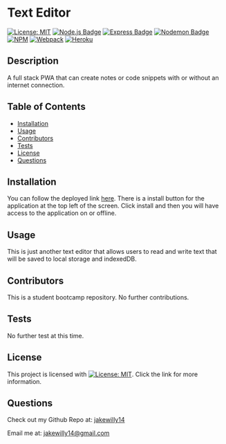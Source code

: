 
  # Text Editor

  <a href="">[![License: MIT](https://img.shields.io/badge/License-MIT-yellow.svg)](https://opensource.org/licenses/MIT)</a>
  <a href="">[![Node.js Badge](https://img.shields.io/badge/Node.js-393?logo=nodedotjs&logoColor=fff&style=flat)](https://nodejs.org/en)</a>
  <a href="">[![Express Badge](https://img.shields.io/badge/Express-000?logo=express&logoColor=fff&style=flat)](https://expressjs.com/)</a>
  <a href="">[![Nodemon Badge](https://img.shields.io/badge/Nodemon-76D04B?logo=nodemon&logoColor=fff&style=flat)](https://nodemon.io/)</a>
  <a href="">![NPM](https://img.shields.io/badge/NPM-%23CB3837.svg?style=for-the-badge&logo=npm&logoColor=white)</a>
  <a href="">![Webpack](https://img.shields.io/badge/webpack-%238DD6F9.svg?style=for-the-badge&logo=webpack&logoColor=black)</a>
  <a href="">![Heroku](https://img.shields.io/badge/heroku-%23430098.svg?style=for-the-badge&logo=heroku&logoColor=white)</a>
  
  ## Description
  A full stack PWA that can create notes or code snippets with or without an internet connection.
  
  ## Table of Contents
  * [Installation](#installation)
  * [Usage](#usage)
  * [Contributors](#contributors)
  * [Tests](#tests)
  * [License](#license)
  * [Questions](#questions)
    
  ## Installation
  You can follow the deployed link [here](https://still-tundra-56229-79d750d32494.herokuapp.com/). There is a install button for the application at the top left of the screen. Click install and then you will have access to the application on or offline.
  
  ## Usage
  This is just another text editor that allows users to read and write text that will be saved to local storage and indexedDB.
  
  ## Contributors
  This is a student bootcamp repository. No further contributions.
  
  ## Tests
  No further test at this time.
  
  ## License
 This project is licensed with [![License: MIT](https://img.shields.io/badge/License-MIT-yellow.svg)](https://opensource.org/licenses/MIT). Click the link for more information.

  ## Questions
  Check out my Github Repo at: [jakewilly14](https://github.com/jakewilly14)

  Email me at: jakewilly14@gmail.com